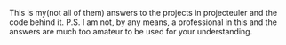 This is my(not all of them) answers to the projects in projecteuler and the code behind it.
P.S. I am not, by any means, a professional in this and the answers are much too amateur to be used for your understanding.

